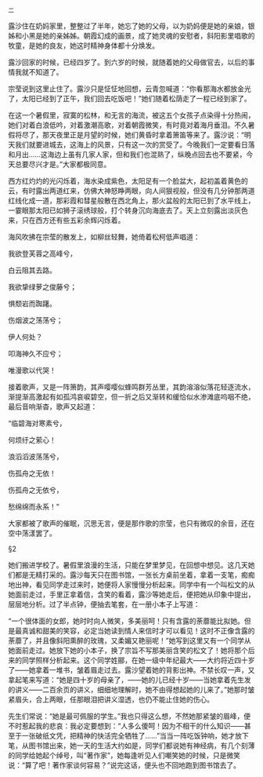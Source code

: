     二 

   露沙住在奶妈家里，整整过了半年，她忘了她的父母，以为奶妈便是她的亲娘，银姊和小黑是她的亲姊姊。朝霞幻成的画景，成了她灵魂的安慰者，斜阳影里唱歌的牧童，是她的良友，她这时精神身体都十分焕发。

   露沙回家的时候，已经四岁了。到六岁的时候，就随着她的父母做官去，以后的事情我就不知道了。

   宗莹说到这里止住了。露沙只是怔怔地回想，云青忽喊道：“你看那海水都放金光了，太阳已经到了正午，我们回去吃饭吧！”她们随着松荫走了一程已经到家了。

   在这一个暑假里，寂寞的松林，和无言的海流，被这五个女孩子点染得十分热闹，她们对着白浪低吟，对着激潮高歌，对着朝霞微笑，有时竟对着海月垂泪。不久暑假将尽了，那天夜里正是月望的时候，她们黄昏时拿着箫笛等来了。露沙说：“明天我们就要进城去，这海上的风景，只有这一次的赏受了。今晚我们一定要看日落和月出……这海边上虽有几家人家，但和我们也混熟了，纵晚点回去也不要紧，今天总要尽兴才是。”大家都极同意。

   西方红灼灼的光闪烁着，海水染成紫色，太阳足有一个脸盆大，起初盖着黄色的云，有时露出两道红来，仿佛大神怒睁两眼，向人间狠视般，但没有几分钟那两道红线化成一道，那彩霞和彗星般散在西北角上，那火盆般的太阳已到了水平线上，一霎眼那太阳已如狮子滚绣球般，打个转身沉向海底去了。天上立刻露出淡灰色来，只在西方还有些五彩余辉闪烁着。

   海风吹拂在宗莹的散发上，如柳丝轻舞，她倚着松柯低声唱道：

   我欲登芙蓉之高峰兮，

   白云阻其去路。

   我欲挚绿萝之俊藤兮；

   惧颓岩而踟躇。

   伤烟波之荡荡兮；

   伊人何处？

   叩海神久不应兮；

   唯漫歌以代哭！

   接着歌声，又是一阵箫韵，其声嘤嘤似蜂鸣群芳丛里，其韵溶溶似落花轻逐流水，渐提渐高激起有如孤鸿哀唳碧空，但一折之后又渐转和缓恰似水渗滩底呜咽不绝，最后音响渐杳，歌声又起道：

   “临碧海对寒素兮，

   何烦纡之萦心！

   浪滔滔波荡荡兮，

   伤孤舟之无依！

   伤孤舟之无依兮，

   愁绵绵而永系！”

   大家都被了歌声的催眠，沉思无言，便是那作歌的宗莹，也只有微叹的余音，还在空中荡漾罢了。

   §2

   她们搬进学校了。暑假里浪漫的生活，只能在梦里梦见，在回想中想见。这几天她们都是无精打采的。露沙每天只在图书馆，一张长方桌前坐着，拿着一支笔，痴痴地出神，看见同学走过来时，她便将人家慢慢分析起来。同学中有一个叫松文的从她面前走过，手里正拿着信，含笑的看着，露沙等她走后，便把她从印象中提出，层层地分析。过了半点钟，便抽去笔套，在一册小本子上写道：

   “一个很体面的女郎，她时时向人微笑，多美丽呵！只有含露的荼蘼能比拟她。但是最真诚和甜美的笑容，必定当她读到情人来信时才可以看见！这时不正像含露的荼蘼了，并且像斜阳熏醉的玫瑰，又柔媚又艳丽呢！”她写到这里又有一个同学从她面前走过。她放下她的小本子，换了宗旨不写那美丽含笑的松文了！她将那个后来的同学照样分析起来。这个同学姓郦，在她一级中年纪最大——大约将近四十岁了——她拿着一堆书，皱着眉走过去。露沙望着她的背影出神。不禁长叹一声，又拿起笔来写道：“她是四十岁的母亲了，——她的儿已经十岁——当她拿着先生发的讲义——二百余页的讲义，细细地理解时，她不由得想起她的儿来了。”她那时皱紧眉头，合上两眼，任那眼泪把讲义湿透，也仍不能止住她的伤心。

   先生们常说：“她是最可佩服的学生。”我也只得这么想，不然她那紧皱的眉峰，便不时惹起我的悲哀：我必定要想到：“人多么傻呵！因为不相干的什么知识——甚至于一张破纸文凭，把精神的快活完全牺牲了……”当当一阵吃饭钟响，她才放下笔，从图书馆出来，她一天的生活大约如是，同学们都说她有神经病，有几个刻薄的同学给她起个绰号，叫“著作家”，她每逢听见人们嘲笑她的时候，只是微笑说：“算了吧！著作家谈何容易？”说完这话，便头也不回地跑到图书馆去了。

